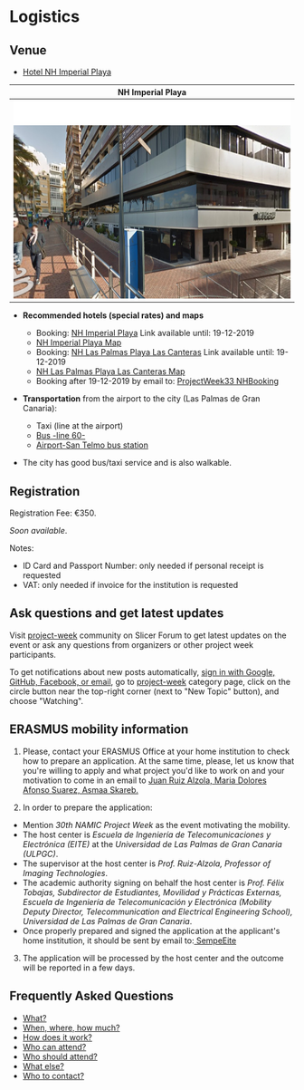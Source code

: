 # Logistics

<a name="Venue"/>

## Venue

- [Hotel NH Imperial Playa](https://cutt.ly/7wkj0KF)

| NH Imperial Playa |
| -----|
|<img src="NHImperial.png" width="700" height="350">|

- **Recommended hotels (special rates) and maps**
    - Booking: [NH Imperial Playa](https://www.nh-hoteles.es/event/na-mic-workshop) Link available until: 19-12-2019
    - [NH Imperial Playa Map](https://cutt.ly/twjO0PO)
    - Booking: [NH Las Palmas Playa Las Canteras](https://www.nh-hoteles.es/event/na-mic-workshop-2020) Link available until: 19-12-2019
    - [NH Las Palmas Playa Las Canteras Map](https://cutt.ly/vwkkTDE)
    - Booking after 19-12-2019 by email to: <a href="mailto:o.martinez@nh-hotels.com&subject=ProjectWeek33_NHBooking"> ProjectWeek33 NHBooking</a>
   
- **Transportation** from the airport to the city (Las Palmas de Gran Canaria):
    - Taxi (line at the airport)
    - [Bus -line 60-](https://www.guaguasglobal.com/en/lineas-horarios/linea/)
    - [Airport-San Telmo bus station](https://www.google.es/maps/dir/Aeropuerto+de+Gran+Canaria,+Autopista+GC-1,+s%2Fn,+35230,+Las+Palmas/Estacion+De+Guaguas+SAN+TELMO,+Av.+Rafael+Cabrera,+30,+35002+Las+Palmas+de+Gran+Canaria,+Las+Palmas/@28.0183155,-15.5470931,11z/data=!4m17!4m16!1m5!1m1!1s0xc40a266c3662d1d:0x824bcf7e159f85d4!2m2!1d-15.3877066!2d27.9331848!1m5!1m1!1s0xc4095850670520b:0x5eef5b2e4c79e9e3!2m2!1d-15.415777!2d28.1092527!2m2!7e2!8j1529431200!3e3)
- The city has good bus/taxi service and is also walkable.

<a name="Registration"/>

## Registration

Registration Fee: €350.

*Soon available*.

Notes:
  - ID Card and Passport Number: only needed if personal receipt is requested
  - VAT: only needed if invoice for the institution is requested

<a name="Updates"/>

## Ask questions and get latest updates

Visit [project-week](https://discourse.slicer.org/c/community/project-week) community on Slicer Forum to get latest updates on the event or ask any questions from organizers or other project week participants.

To get notifications about new posts automatically, [sign in with Google, GitHub, Facebook, or email](https://discourse.slicer.org/login), go to [project-week](https://discourse.slicer.org/c/community/project-week) category page, click on the circle button near the top-right corner (next to "New Topic" button), and choose "Watching".

<a name="Erasmus"/>

## ERASMUS mobility information

1. Please, contact your ERASMUS Office at your home institution to check how to prepare an application. At the same time, please, let us know that you're willing to apply and what project you'd like to work on and your motivation to come in an email to <a href="mailto:juan.ruiz@ulpgc.es?cc=marilola.afonso@ulpgc.es, asmaa.skareb@ulpgc.es&subject=ProjectWeek30_ErasmusMobility">
Juan Ruiz Alzola, Maria Dolores Afonso Suarez, Asmaa Skareb.</a>

2. In order to prepare the application:

  * Mention *30th  NAMIC Project Week* as the event motivating the mobility.
  * The host center is *Escuela de Ingeniería de Telecomunicaciones y Electrónica (EITE)* at the *Universidad de Las Palmas de Gran Canaria (ULPGC)*.
  * The supervisor at the host center is *Prof. Ruiz-Alzola, Professor of Imaging Technologies*.
  * The academic authority signing on behalf the host center is *Prof. Félix Tobajas, Subdirector de Estudiantes, Movilidad y Prácticas Externas,
Escuela de Ingeniería de Telecomunicación y Electrónica (Mobility Deputy Director, Telecommunication and Electrical Engineering School),
Universidad de Las Palmas de Gran Canaria*.
  * Once properly prepared and signed the application at the applicant's home institution, it should be sent by email to:<a href="mailto:sempe.eite@ulpgc.es?cc=juan.ruiz@ulpgc.es, marilola.afonso@ulpgc.es, 
asmaa.skareb@ulpgc.es&subject=ProjectWeek30_ErasmusMobility"> SempeEite</a>

3. The application will be processed by the host center and the outcome will be reported in a few days.

<a name="Faq"/>

## Frequently Asked Questions

* [What?](../README.md#what)
* [When, where, how much?](../README.md#when-where-how-much)
* [How does it work?](../README.md#how-does-it-work)
* [Who can attend?](../README.md#who-can-attend)
* [Who should attend?](../README.md#who-should-attend)
* [What else?](../README.md#what-else)
* [Who to contact?](../README.md#who-to-contact)
